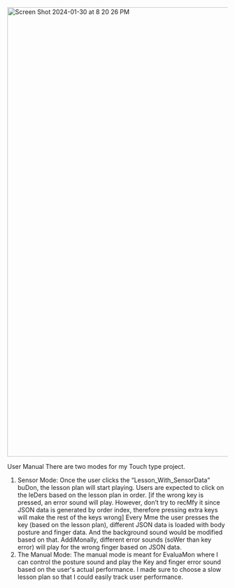 

<img width="1026" alt="Screen Shot 2024-01-30 at 8 20 26 PM" src="https://github.com/MaisaBasher/Computer_Audio/assets/47857402/ccc32daf-f982-4a4d-b5d4-e476050de501">


User Manual
There are two modes for my Touch type project.
1. Sensor Mode:
Once the user clicks the “Lesson_With_SensorData” buDon, the lesson plan will start playing.
Users are expected to click on the leDers based on the lesson plan in order. [if the wrong key is pressed, an error sound will play. However, don’t try to recMfy it since JSON data is generated by order index, therefore pressing extra keys will make the rest of the keys wrong]
Every Mme the user presses the key (based on the lesson plan), different JSON data is loaded with body posture and finger data. And the background sound would be modified based on that. AddiMonally, different error sounds (soWer than key error) will play for the wrong finger based on JSON data.
2. The Manual Mode:
The manual mode is meant for EvaluaMon where I can control the posture sound and play the Key and finger error sound based on the user's actual performance. I made sure to choose a slow lesson plan so that I could easily track user performance.
